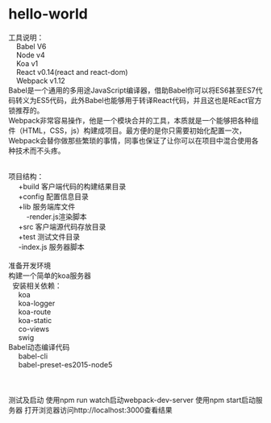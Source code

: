 # hello-world
工具说明：<br>
  &nbsp;&nbsp;&nbsp;&nbsp;Babel V6<br>
  &nbsp;&nbsp;&nbsp;&nbsp;Node v4<br>
  &nbsp;&nbsp;&nbsp;&nbsp;Koa v1<br>
  &nbsp;&nbsp;&nbsp;&nbsp;React v0.14(react and react-dom)<br>
  &nbsp;&nbsp;&nbsp;&nbsp;Webpack v1.12<br>
Babel是一个通用的多用途JavaScript编译器，借助Babel你可以将ES6甚至ES7代码转义为ES5代码，此外Babel也能够用于转译React代码，并且这也是REact官方锁推荐的。<br>
Webpack非常容易操作，他是一个模块合并的工具，本质就是一个能够把各种组件（HTML，CSS，js）构建成项目。最方便的是你只需要初始化配置一次，Webpack会替你做那些繁琐的事情，同事也保证了让你可以在项目中混合使用各种技术而不头疼。<br><br>

项目结构：<br>
&nbsp;&nbsp;&nbsp;&nbsp; +build 客户端代码的构建结果目录<br>
&nbsp;&nbsp;&nbsp;&nbsp; +config 配置信息目录<br>
&nbsp;&nbsp;&nbsp;&nbsp; +lib    服务端库文件<br>
  &nbsp;&nbsp;&nbsp;&nbsp;&nbsp;&nbsp;&nbsp;&nbsp; -render.js渲染脚本<br>
&nbsp;&nbsp;&nbsp;&nbsp; +src    客户端源代码存放目录<br>
&nbsp;&nbsp;&nbsp;&nbsp; +test   测试文件目录<br>
&nbsp;&nbsp;&nbsp;&nbsp; -index.js 服务器脚本<br>
<br>
准备开发环境<br>
构建一个简单的koa服务器<br>
  &nbsp;&nbsp;安装相关依赖：<br>
  &nbsp;&nbsp;&nbsp;&nbsp;  koa<br>
  &nbsp;&nbsp;&nbsp;&nbsp;  koa-logger<br>
  &nbsp;&nbsp;&nbsp;&nbsp;  koa-route<br>
  &nbsp;&nbsp;&nbsp;&nbsp;  koa-static<br>
  &nbsp;&nbsp;&nbsp;&nbsp;  co-views<br>
  &nbsp;&nbsp;&nbsp;&nbsp;  swig<br>
  Babel动态编译代码<br>
  &nbsp;&nbsp;&nbsp;&nbsp;  babel-cli<br>
  &nbsp;&nbsp;&nbsp;&nbsp;  babel-preset-es2015-node5<br>
    <br>
    <br>
    <br>
测试及启动
使用npm run watch启动webpack-dev-server
使用npm start启动服务器
打开浏览器访问http://localhost:3000查看结果
    
